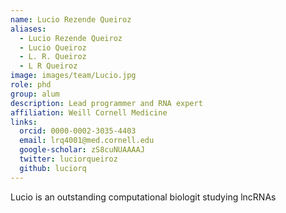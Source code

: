 ```yaml
---
name: Lucio Rezende Queiroz
aliases:
  - Lucio Rezende Queiroz
  - Lucio Queiroz
  - L. R. Queiroz
  - L R Queiroz
image: images/team/Lucio.jpg
role: phd
group: alum
description: Lead programmer and RNA expert
affiliation: Weill Cornell Medicine
links:
  orcid: 0000-0002-3035-4403
  email: lrq4001@med.cornell.edu
  google-scholar: zS8cuNUAAAAJ
  twitter: luciorqueiroz
  github: luciorq
---
```


Lucio is an outstanding computational biologit studying lncRNAs